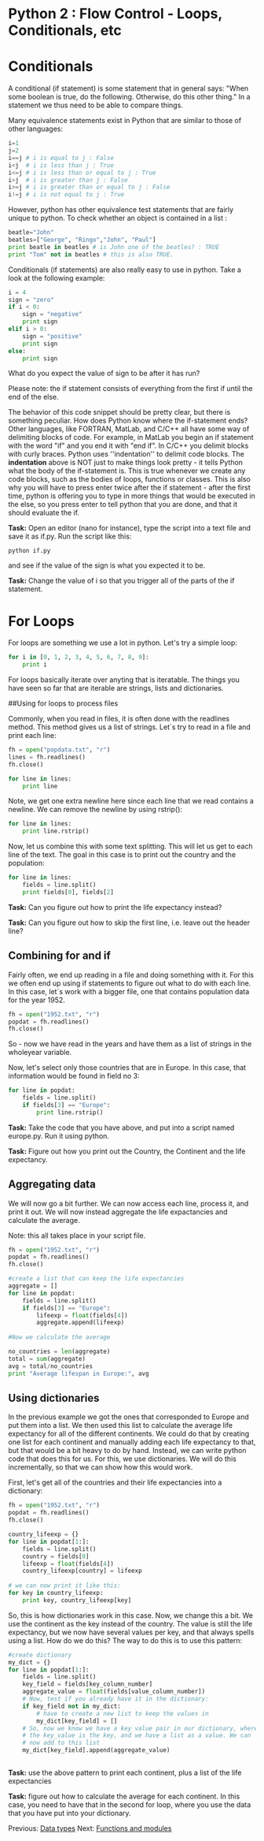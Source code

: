 # Python 2 : Flow Control - Loops, Conditionals, etc


Conditionals
============

A conditional (if statement) is some statement that in general says: 
"When some boolean is true, do the following. Otherwise, do this other
thing." In a statement we thus need to be able to compare things.

Many equivalence statements exist in Python that are similar to those of
other languages:

```python
i=1
j=2
i==j # i is equal to j : False
i<j  # i is less than j : True
i<=j # i is less than or equal to j : True
i>j  # i is greater than j : False
i>=j # i is greater than or equal to j : False
i!=j # i is not equal to j : True
```

However, python has other equivalence test statements that are fairly
unique to python. To check whether an object is contained in a list :

```python
beatle="John"
beatles=["George", "Ringo","John", "Paul"]
print beatle in beatles # is John one of the beatles? : TRUE
print "Tom" not in beatles # this is also TRUE. 
```

Conditionals (if statements) are also really easy to use in python. Take
a look at the following example:

```python
i = 4
sign = "zero"
if i < 0:
	sign = "negative"
	print sign
elif i > 0:
	sign = "positive"
	print sign
else:
	print sign 
```

What do you expect the value of sign to be after it has run? 

Please note: the if statement consists of everything from the first if until the end of the else.

The behavior of this code snippet should be pretty clear, but there is
something peculiar. How does Python know where the if-statement ends?
Other languages, like FORTRAN, MatLab, and C/C++ all have some way of
delimiting blocks of code. For example, in MatLab you begin an if
statement with the word "if" and you end it with "end if". In C/C++ you
delimit blocks with curly braces. Python uses ''indentation'' to delimit
code blocks. The **indentation** above is NOT just to make things look
pretty - it tells Python what the body of the if-statement is. This is
true whenever we create any code blocks, such as the bodies of loops,
functions or classes. This is also why you will have to press enter twice after
the if statement - after the first time, python is offering you to type 
in more things that would be executed in the else, so you press enter to 
tell python that you are done, and that it should evaluate the if.

**Task:** Open an editor (nano for instance), type the script into a text file and save
it as if.py. Run the script like this: 

```
python if.py
```

and see if the value of the sign is what you expected it to be. 

**Task:** Change the value of i so that you trigger all of the parts of the if statement.

For Loops
=========

For loops are something we use a lot in python. Let's try a simple loop:


```python
for i in [0, 1, 2, 3, 4, 5, 6, 7, 8, 9]:
    print i
```

For loops basically iterate over anyting that is iteratable. The things you have seen so far that are iterable are strings, lists and dictionaries. 

##Using for loops to process files

Commonly, when you read in files, it is often done with the readlines method. This method gives us a list of strings. Let´s try to read in a file and print each line:

```python
fh = open("popdata.txt", "r")
lines = fh.readlines()
fh.close()

for line in lines:
	print line
```

Note, we get one extra newline here since each line that we read contains a newline. We can remove the newline by using rstrip():

```python
for line in lines:
	print line.rstrip()
```

Now, let us combine this with some text splitting. This will let us get to each line of the text. The goal in this case is to print out the country and the population: 

```python
for line in lines:
	fields = line.split()
	print fields[0], fields[2]
```

**Task:** Can you figure out how to print the life expectancy instead?

**Task:** Can you figure out how to skip the first line, i.e. leave out the header line?

## Combining for and if

Fairly often, we end up reading in a file and doing something with it. For this we often end up using if statements to figure out what to do with each line. In this case, let´s work with a bigger file, one that contains population data for the year 1952. 

```python
fh = open("1952.txt", "r")
popdat = fh.readlines()
fh.close()
```

So - now we have read in the years and have them as a list of strings in the wholeyear variable. 

Now, let's select only those countries that are in Europe. In this case, that information would be found in field no 3:

```python
for line in popdat:
	fields = line.split()
	if fields[3] == "Europe":
		print line.rstrip()
```

**Task:** Take the code that you have above, and put into a script named europe.py. Run it using python.

**Task:** Figure out how you print out the Country, the Continent and the life expectancy.

## Aggregating data

We will now go a bit further. We can now access each line, process it, and print it out. We will now instead aggregate the life expactancies and calculate the average.

Note: this all takes place in your script file.

```python
fh = open("1952.txt", "r")
popdat = fh.readlines()
fh.close()

#create a list that can keep the life expectancies
aggregate = []
for line in popdat:
	fields = line.split()
	if fields[3] == "Europe":
		lifeexp = float(fields[4])
		aggregate.append(lifeexp)
		
#Now we calculate the average

no_countries = len(aggregate)
total = sum(aggregate)
avg = total/no_countries
print "Average lifespan in Europe:", avg

```

Using dictionaries
----------------------------------
In the previous example we got the ones that corresponded to Europe and put them into a list. We then used this list to calculate the average life expectancy for all of the different continents. We could do that by creating one list for each continent and manually adding each life expectancy to that, but that would be a bit heavy to do by hand. Instead, we can write python code that does this for us. For this, we use dictionaries. We will do this incrementally, so that we can show how this would work.

First, let's get all of the countries and their life expectancies into a dictionary:


```python
fh = open("1952.txt", "r")
popdat = fh.readlines()
fh.close()

country_lifeexp = {}
for line in popdat[1:]:
	fields = line.split()
	country = fields[0]
	lifeexp = float(fields[4])
	country_lifeexp[country] = lifeexp
	
# we can now print it like this:
for key in country_lifeexp:
	print key, country_lifeexp[key] 
```

So, this is how dictionaries work in this case. Now, we change this a bit. We use the continent as the key instead of the country. The value is still the life expectancy, but we now have several values per key, and that always spells using a list. How do we do this? The way to do this is to use this pattern:

```python
#create dictionary
my_dict = {}
for line in popdat[1:]:
    fields = line.split()
    key_field = fields[key_column_number]
    aggregate_value = float(fields[value_column_number])
    # Now, test if you already have it in the dictionary:
    if key_field not in my_dict:
        # have to create a new list to keep the values in
        my_dict[key_field] = []
    # So, now we know we have a key value pair in our dictionary, where
    # the key_value is the key, and we have a list as a value. We can
    # now add to this list
    my_dict[key_field].append(aggregate_value)
	
```

**Task:** use the above pattern to print each continent, plus a list of the life expectancies

**Task:** figure out how to calculate the average for each continent. In this case, you need to have that in the second for loop, where you use the data that you have put into your dictionary.



Previous: [Data types](1_Data_Types.md) Next: [Functions and modules](3_Functions_and_Modules.md)
